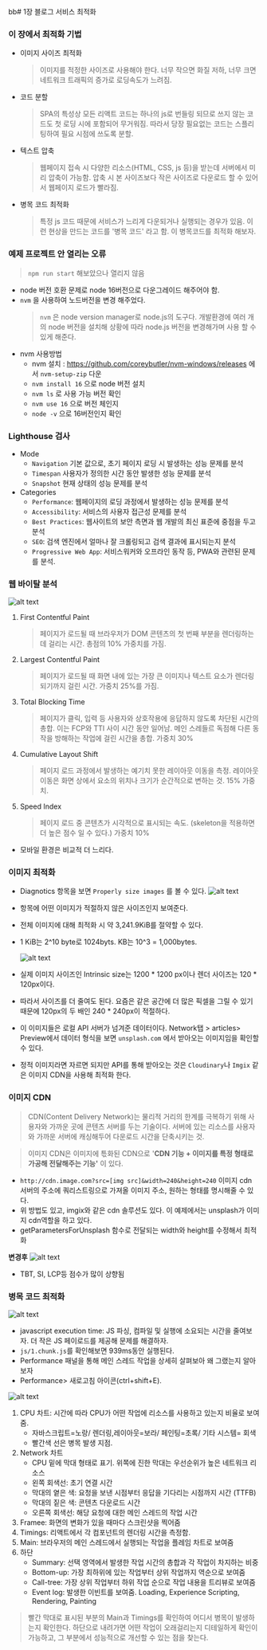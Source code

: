 bb# 1장 블로그 서비스 최적화

### 이 장에서 최적화 기법
- 이미지 사이즈 최적화
  > 이미지를 적정한 사이즈로 사용해야 한다. 너무 작으면 화질 저하, 너무 크면 네트워크 트래픽의 증가로 로딩속도가 느려짐. 
- 코드 분할
  > SPA의 특성상 모든 리액트 코드는 하나의 js로 번들링 되므로 쓰지 않는 코드도 첫 로딩 시에 포함되어 무거워짐. 따라서 당장 필요없는 코드는 스플리팅하여 필요 시점에 쓰도록 분할. 
- 텍스트 압축
  > 웹페이지 접속 시 다양한 리소스(HTML, CSS, js 등)을 받는데 서버에서 미리 압축이 가능함. 압축 시 본 사이즈보다 작은 사이즈로 다운로드 할 수 있어서 웹페이지 로드가 빨라짐.
- 병목 코드 최적화 
  > 특정 js 코드 때문에 서비스가 느리게 다운되거나 실행되는 경우가 있음. 이런 현상을 만드는 코드를 '병목 코드' 라고 함. 이 병목코드를 최적화 해보자.

### 예제 프로젝트 안 열리는 오류
> `npm run start` 해보았으나 열리지 않음
-  node 버전 호환 문제로 node 16버전으로 다운그레이드 해주어야 함.
-  `nvm` 을 사용하여 노드버전을 변경 해주었다. 
    > `nvm` 은 node version manager로 node.js의 도구다. 개발환경에 여러 개의 node 버전을 설치해 상황에 따라 node.js 버전을 변경해가며 사용 할 수 있게 해준다.
- nvm 사용방법
  - nvm 설치 : https://github.com/coreybutler/nvm-windows/releases 에서 `nvm-setup-zip` 다운 
  - `nvm install 16` 으로 node 버전 설치
  - `nvm ls` 로 사용 가능 버전 확인
  - `nvm use 16` 으로 버전 체인지
  - `node -v` 으로 16버전인지 확인

### Lighthouse 검사
- Mode
  - `Navigation` 기본 값으로, 초기 페이지 로딩 시 발생하는 성능 문제를 분석
  - `Timespan` 사용자가 정의한 시간 동안 발생한 성능 문제를 분석
  - `Snapshot` 현재 상태의 성능 문제를 분석
- Categories
  - `Performance`: 웹페이지의 로딩 과정에서 발생하는 성능 문제를 분석
  - `Accessibility`: 서비스의 사용자 접근성 문제를 분석
  - `Best Practices`: 웹사이트의 보안 측면과 웹 개발의 최신 표준에 중점을 두고 분석
  - `SEO`: 검색 엔진에서 얼마나 잘 크롤링되고 검색 결과에 표시되는지 분석
  - `Progressive Web App`: 서비스워커와 오프라인 동작 등, PWA와 관련된 문제를 분석. 

### 웹 바이탈 분석
![alt text](image.png)
1. First Contentful Paint
   > 페이지가 로드될 때 브라우저가 DOM 콘텐츠의 첫 번째 부분을 렌더링하는 데 걸리는 시간. 총점의 10% 가중치를 가짐.
2. Largest Contentful Paint
   > 페이지가 로드될 때 화면 내에 있는 가장 큰 이미지나 텍스트 요소가 렌더링되기까지 걸린 시간. 가중치 25%를 가짐.
3. Total Blocking Time
   > 페이지가 클릭, 입력 등 사용자와 상호작용에 응답하지 않도록 차단된 시간의 총합. 이는 FCP와 TTI 사이 시간 동안 일어남. 메인 스레들르 독점해 다른 동작을 방해하는 작업에 걸린 시간을 총합. 가중치 30% 
4. Cumulative Layout Shift
   > 페이지 로드 과정에서 발생하는 예기치 못한 레이아웃 이동을 측정. 레이아웃 이동은 화면 상에서 요소의 위치나 크기가 순간적으로 변하는 것. 15% 가중치.   
5. Speed Index 
   > 페이지 로드 중 콘텐츠가 시각적으로 표시되는 속도. (skeleton을 적용하면 더 높은 점수 일 수 있다.) 가중치 10%

- 모바일 환경은 비교적 더 느리다. 

### 이미지 최적화 
- Diagnotics 항목을 보면 `Properly size images` 를 볼 수 있다.
    ![alt text](image-1.png)
- 항목에 어떤 이미지가 적절하지 않은 사이즈인지 보여준다. 
- 전체 이미지에 대해 최적화 시 약 3,241.9KiB를 절약할 수 있다. 
- 1 KiB는 2^10 byte로 1024byts. KB는 10^3 = 1,000bytes. 
  
  ![alt text](image-2.png)
- 실제 이미지 사이즈인 Intrinsic size는 1200 * 1200 px이나 렌더 사이즈는 120 * 120px이다.
- 따라서 사이즈를 더 줄여도 된다. 요즘은 같은 공간에 더 많은 픽셀을 그릴 수 있기 때문에 120px의 두 배인 240 * 240px이 적절하다. 
- 이 이미지들은 로컬 API 서버가 넘겨준 데이터이다. Network탭 > articles> Preview에서 데이터 형식을 보면 `unsplash.com` 에서 받아오는 이미지임을 확인할 수 있다.
- 정적 이미지라면 자르면 되지만 API를 통해 받아오는 것은 `Cloudinary`나 `Imgix` 같은 이미지 CDN을 사용해 최적화 한다. 

### 이미지 CDN 
> CDN(Content Delivery Network)는 물리적 거리의 한계를 극복하기 위해 사용자와 가까운 곳에 콘텐츠 서버를 두는 기술이다. 서버에 있는 리소스를 사용자와 가까운 서버에 캐싱해두어 다운로드 시간을 단축시키는 것.

> 이미지 CDN은 이미지에 튻화된 CDN으로 '__CDN 기능 + 이미지를 특정 형태로 가공해 전달해주는 기능'__ 이 있다.

- `http://cdn.image.com?src=[img src]&width=240&height=240` 이미지 cdn 서버의 주소에 쿼리스트링으로 가져올 이미지 주소, 원하는 형태를 명시해줄 수 있다.
- 위 방법도 있고, imgix와 같은 cdn 솔루션도 있다. 이 예제에서는 unsplash가 이미지 cdn역할을 하고 있다.
- getParametersForUnsplash 함수로 전달되는 width와 height를 수정해서 최적화

**변경후**
![alt text](image-3.png)
- TBT, SI, LCP등 점수가 많이 상향됨
  
### 병목 코드 최적화 
![alt text](image-5.png)
- javascript execution time: JS 파싱, 컴파일 및 실행에 소요되는 시간을 줄여보자. 더 작은 JS 페이로드를 제공해 문제를 해결하자. 
- `js/1.chunk.js`를 확인해보면 939ms동안 실행된다. 
- Performance 패널을 통해 메인 스레드 작업을 상세히 살펴보아 왜 그랬는지 알아보자
- Performance> 새로고침 아이콘(ctrl+shift+E). 

![alt text](image-6.png)
1. CPU 차트: 시간에 따라 CPU가 어떤 작업에 리소스를 사용하고 있는지 비율로 보여줌. 
   - 자바스크립트=노랑/ 렌더링,레이아웃=보라/ 페인팅=초록/ 기타 시스템= 회색
   - 빨간색 선은 병목 발생 지점. 
2. Network 차트
   - CPU 밑에 막대 형태로 표기. 위쪽에 진한 막대는 우선순위가 높은 네트워크 리소스 
   - 왼쪽 회색선: 초기 연결 시간
   - 막대의 옅은 색: 요청을 보낸 시점부터 응답을 기다리는 시점까지 시간 (TTFB)
   - 막대의 짙은 색: 콘텐츠 다운로드 시간
   - 오른쪽 회색선: 해당 요청에 대한 메인 스레드의 작업 시간 
3. Framee: 화면의 변화가 있을 때마다 스크린샷을 찍어줌
4. Timings: 리액트에서 각 컴포넌트의 렌더링 시간을 측정함. 
5. Main: 브라우저의 메인 스레드에서 실행되는 작업을 플레임 차트로 보여줌
6. 하단 
   - Summary: 선택 영역에서 발생한 작업 시간의 총합과 각 작업이 차지하는 비중
   - Bottom-up: 가장 최하위에 있는 작업부터 상위 작업까지 역순으로 보여줌
   - Call-tree: 가장 상위 작업부터 하위 작업 순으로 작업 내용을 트리뷰로 보여줌 
   - Event log: 발생한 이빈트를 보여줌. Loading, Experience Scripting, Rendering, Painting
  
> 빨간 막대로 표시된 부분의 Main과 Timings를 확인하여 어디서 병목이 발생하는지 확인한다. 하단으로 내려가면 어떤 작업이 오래걸리는지 디테일하게 확인이 가능하고, 그 부분에서 성능적으로 개선할 수 있는 점을 찾는다.